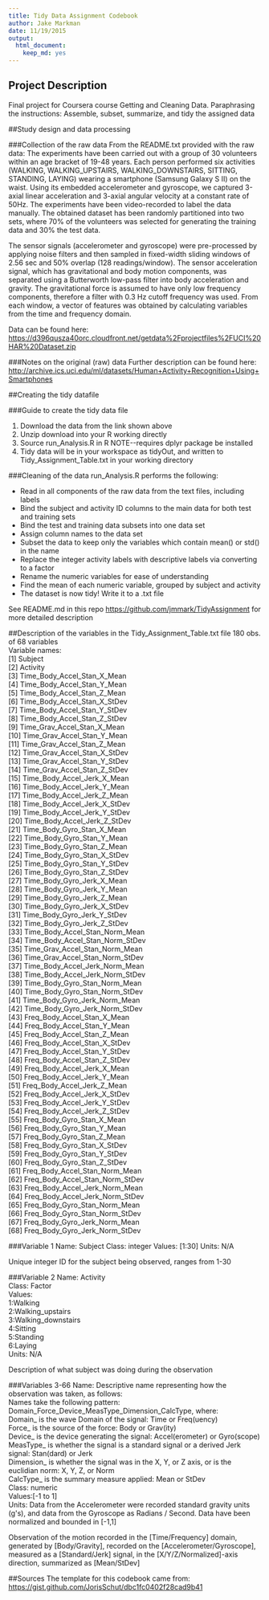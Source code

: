 ```yaml
---
title: Tidy Data Assignment Codebook
author: Jake Markman
date: 11/19/2015
output:
  html_document:
    keep_md: yes
---
```


## Project Description
Final project for Coursera course Getting and Cleaning Data.  Paraphrasing the instructions: Assemble, subset, summarize, and tidy the assigned data

##Study design and data processing

###Collection of the raw data
From the README.txt provided with the raw data:
The experiments have been carried out with a group of 30 volunteers within an age bracket of 19-48 years. Each person performed six activities (WALKING, WALKING_UPSTAIRS, WALKING_DOWNSTAIRS, SITTING, STANDING, LAYING) wearing a smartphone (Samsung Galaxy S II) on the waist. Using its embedded accelerometer and gyroscope, we captured 3-axial linear acceleration and 3-axial angular velocity at a constant rate of 50Hz. The experiments have been video-recorded to label the data manually. The obtained dataset has been randomly partitioned into two sets, where 70% of the volunteers was selected for generating the training data and 30% the test data.

The sensor signals (accelerometer and gyroscope) were pre-processed by applying noise filters and then sampled in fixed-width sliding windows of 2.56 sec and 50% overlap (128 readings/window). The sensor acceleration signal, which has gravitational and body motion components, was separated using a Butterworth low-pass filter into body acceleration and gravity. The gravitational force is assumed to have only low frequency components, therefore a filter with 0.3 Hz cutoff frequency was used. From each window, a vector of features was obtained by calculating variables from the time and frequency domain.  

Data can be found here:
https://d396qusza40orc.cloudfront.net/getdata%2Fprojectfiles%2FUCI%20HAR%20Dataset.zip

###Notes on the original (raw) data
Further description can be found here:
http://archive.ics.uci.edu/ml/datasets/Human+Activity+Recognition+Using+Smartphones

##Creating the tidy datafile

###Guide to create the tidy data file
1.  Download the data from the link shown above
2.  Unzip download into your R working directly
3.  Source run_Analysis.R in R NOTE--requires dplyr package be installed
4.  Tidy data will be in your workspace as tidyOut, and written to Tidy_Assignment_Table.txt in your working directory

###Cleaning of the data
run_Analysis.R performs the following:
* Read in all components of the raw data from the text files, including labels
* Bind the subject and activity ID columns to the main data for both test and training sets
* Bind the test and training data subsets into one data set
* Assign column names to the data set
* Subset the data to keep only the variables which contain mean() or std() in the name
* Replace the integer activity labels with descriptive labels via converting to a factor
* Rename the numeric variables for ease of understanding
* Find the mean of each numeric variable, grouped by subject and activity
* The dataset is now tidy! Write it to a .txt file

See README.md in this repo https://github.com/jmmark/TidyAssignment for more detailed description

##Description of the variables in the Tidy_Assignment_Table.txt file
180 obs. of  68 variables  
Variable names:  
 [1] Subject  
 [2] Activity  
 [3] Time_Body_Accel_Stan_X_Mean  
 [4] Time_Body_Accel_Stan_Y_Mean  
 [5] Time_Body_Accel_Stan_Z_Mean  
 [6] Time_Body_Accel_Stan_X_StDev  
 [7] Time_Body_Accel_Stan_Y_StDev  
 [8] Time_Body_Accel_Stan_Z_StDev  
 [9] Time_Grav_Accel_Stan_X_Mean  
 [10] Time_Grav_Accel_Stan_Y_Mean  
 [11] Time_Grav_Accel_Stan_Z_Mean  
 [12] Time_Grav_Accel_Stan_X_StDev  
 [13] Time_Grav_Accel_Stan_Y_StDev  
 [14] Time_Grav_Accel_Stan_Z_StDev  
 [15] Time_Body_Accel_Jerk_X_Mean  
 [16] Time_Body_Accel_Jerk_Y_Mean  
 [17] Time_Body_Accel_Jerk_Z_Mean  
 [18] Time_Body_Accel_Jerk_X_StDev  
 [19] Time_Body_Accel_Jerk_Y_StDev  
 [20] Time_Body_Accel_Jerk_Z_StDev  
 [21] Time_Body_Gyro_Stan_X_Mean  
 [22] Time_Body_Gyro_Stan_Y_Mean  
 [23] Time_Body_Gyro_Stan_Z_Mean  
 [24] Time_Body_Gyro_Stan_X_StDev  
 [25] Time_Body_Gyro_Stan_Y_StDev  
 [26] Time_Body_Gyro_Stan_Z_StDev  
 [27] Time_Body_Gyro_Jerk_X_Mean  
 [28] Time_Body_Gyro_Jerk_Y_Mean  
 [29] Time_Body_Gyro_Jerk_Z_Mean  
 [30] Time_Body_Gyro_Jerk_X_StDev  
 [31] Time_Body_Gyro_Jerk_Y_StDev  
 [32] Time_Body_Gyro_Jerk_Z_StDev  
 [33] Time_Body_Accel_Stan_Norm_Mean  
 [34] Time_Body_Accel_Stan_Norm_StDev  
 [35] Time_Grav_Accel_Stan_Norm_Mean  
 [36] Time_Grav_Accel_Stan_Norm_StDev  
 [37] Time_Body_Accel_Jerk_Norm_Mean  
 [38] Time_Body_Accel_Jerk_Norm_StDev  
 [39] Time_Body_Gyro_Stan_Norm_Mean  
 [40] Time_Body_Gyro_Stan_Norm_StDev  
 [41] Time_Body_Gyro_Jerk_Norm_Mean  
 [42] Time_Body_Gyro_Jerk_Norm_StDev  
 [43] Freq_Body_Accel_Stan_X_Mean  
 [44] Freq_Body_Accel_Stan_Y_Mean  
 [45] Freq_Body_Accel_Stan_Z_Mean  
 [46] Freq_Body_Accel_Stan_X_StDev  
 [47] Freq_Body_Accel_Stan_Y_StDev  
 [48] Freq_Body_Accel_Stan_Z_StDev  
 [49] Freq_Body_Accel_Jerk_X_Mean  
 [50] Freq_Body_Accel_Jerk_Y_Mean  
 [51] Freq_Body_Accel_Jerk_Z_Mean  
 [52] Freq_Body_Accel_Jerk_X_StDev  
 [53] Freq_Body_Accel_Jerk_Y_StDev  
 [54] Freq_Body_Accel_Jerk_Z_StDev  
 [55] Freq_Body_Gyro_Stan_X_Mean  
 [56] Freq_Body_Gyro_Stan_Y_Mean  
 [57] Freq_Body_Gyro_Stan_Z_Mean  
 [58] Freq_Body_Gyro_Stan_X_StDev  
 [59] Freq_Body_Gyro_Stan_Y_StDev  
 [60] Freq_Body_Gyro_Stan_Z_StDev  
 [61] Freq_Body_Accel_Stan_Norm_Mean  
 [62] Freq_Body_Accel_Stan_Norm_StDev  
 [63] Freq_Body_Accel_Jerk_Norm_Mean  
 [64] Freq_Body_Accel_Jerk_Norm_StDev  
 [65] Freq_Body_Gyro_Stan_Norm_Mean  
 [66] Freq_Body_Gyro_Stan_Norm_StDev  
 [67] Freq_Body_Gyro_Jerk_Norm_Mean  
 [68] Freq_Body_Gyro_Jerk_Norm_StDev  

###Variable 1
Name: Subject
Class: integer
Values: [1:30]
Units: N/A

Unique integer ID for the subject being observed, ranges from 1-30

###Variable 2
Name: Activity  
Class: Factor  
Values:  
  1:Walking  
  2:Walking_upstairs  
  3:Walking_downstairs  
  4:Sitting  
  5:Standing  
  6:Laying  
Units: N/A  

Description of what subject was doing during the observation

###Variables 3-66
Name: Descriptive name representing how the observation was taken, as follows:  
  Names take the following pattern: Domain_Force_Device_MeasType_Dimension_CalcType, where:  
    Domain_ is the wave Domain of the signal: Time or Freq(uency)  
    Force_ is the source of the force: Body or Grav(ity)  
    Device_ is the device generating the signal: Accel(erometer) or Gyro(scope)  
    MeasType_ is whether the signal is a standard signal or a derived Jerk signal: Stan(dard) or Jerk  
    Dimension_ is whether the signal was in the X, Y, or Z axis, or is the euclidian norm: X, Y, Z, or Norm  
    CalcType_ is the summary measure applied: Mean or StDev  
Class: numeric  
Values:[-1 to 1]  
Units: Data from the Accelerometer were recorded standard gravity units (g's), and data from the Gyroscope as Radians / Second.
  Data have been normalized and bounded in [-1,1]  

Observation of the motion recorded in the [Time/Frequency] domain, generated by [Body/Gravity], recorded on the [Accelerometer/Gyroscope], measured as a [Standard/Jerk] signal, in the [X/Y/Z/Normalized]-axis direction, summarized as [Mean/StDev]  

##Sources
The template for this codebook came from:  
https://gist.github.com/JorisSchut/dbc1fc0402f28cad9b41
